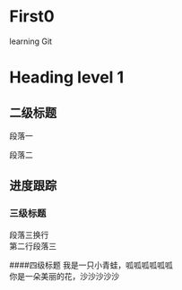 # First0
learning Git
# Heading level 1
## 二级标题
段落一

段落二

## 进度跟踪
### 三级标题
段落三换行  
第二行段落三

####四级标题
我是一只小青蛙，呱呱呱呱呱呱   
你是一朵美丽的花，沙沙沙沙沙   

